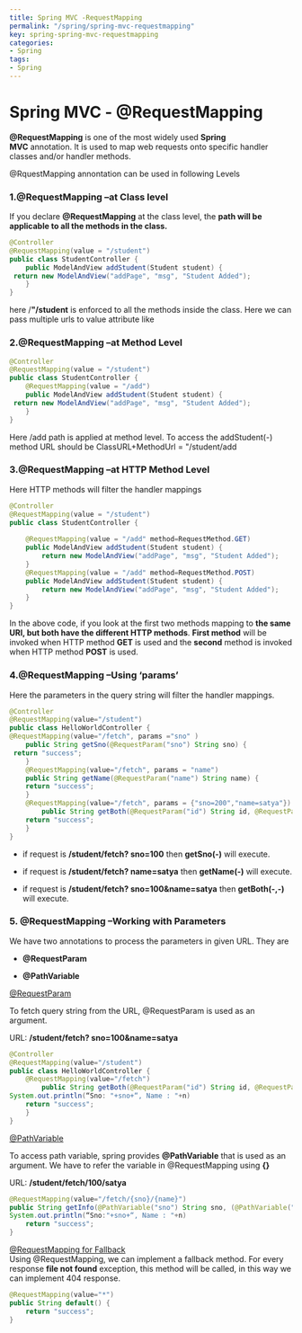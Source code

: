 ```yaml
---
title: Spring MVC -RequestMapping
permalink: "/spring/spring-mvc-requestmapping"
key: spring-spring-mvc-requestmapping
categories:
- Spring
tags:
- Spring
---
```


Spring MVC - @RequestMapping
===============================

**@RequestMapping** is one of the most widely used **Spring
MVC** annotation. It is used to map web requests onto specific handler classes
and/or handler methods.

@RquestMapping annontation can be used in following Levels

### 1.@RequestMapping –at Class level

If you declare **@RequestMapping** at the class level, the **path will be
applicable to all the methods in the class.**
```java
@Controller
@RequestMapping(value = "/student")
public class StudentController {
	public ModelAndView addStudent(Student student) {
 return new ModelAndView("addPage", "msg", "Student Added");
	}
}
```
here /**"/student** is enforced to all the methods inside the class. Here we can
pass multiple urls to value attribute like



### 2.@RequestMapping –at Method Level
```java
@Controller
@RequestMapping(value = "/student")
public class StudentController {
	@RequestMapping(value = "/add")
	public ModelAndView addStudent(Student student) {
 return new ModelAndView("addPage", "msg", "Student Added");
	}
}
```
Here /add path is applied at method level. To access the addStudent(-) method
URL should be ClassURL+MethodUrl = "/student/add



### 3.@RequestMapping –at HTTP Method Level

Here HTTP methods will filter the handler mappings
```java
@Controller
@RequestMapping(value = "/student")
public class StudentController {
    
    @RequestMapping(value = "/add" method=RequestMethod.GET)
    public ModelAndView addStudent(Student student) {        
        return new ModelAndView("addPage", "msg", "Student Added");        
    }
    @RequestMapping(value = "/add" method=RequestMethod.POST)
    public ModelAndView addStudent(Student student) {        
        return new ModelAndView("addPage", "msg", "Student Added");        
    }    
}
```
In the above code, if you look at the first two methods mapping to **the same
URI, but both have the different HTTP methods**. **First method** will be
invoked when HTTP method **GET** is used and the **second** method is invoked
when HTTP method **POST** is used. 



### 4.@RequestMapping –Using ‘params’

Here the parameters in the query string will filter the handler mappings.
```java
@Controller
@RequestMapping(value="/student")
public class HelloWorldController {
@RequestMapping(value="/fetch", params ="sno" )
	public String getSno(@RequestParam("sno") String sno) {
 return "success";
	}
	@RequestMapping(value="/fetch", params = "name")
	public String getName(@RequestParam("name") String name) {
 	return "success";
	}
	@RequestMapping(value="/fetch", params = {"sno=200","name=satya"})
    	public String getBoth(@RequestParam("id") String id, @RequestParam("name") String n) {
 	return "success";
	}
}
```

-   if request is **/student/fetch? sno=100** then **getSno(-)** will execute.

-   if request is **/student/fetch? name=satya** then **getName(-)** will
    execute.

-   if request is **/student/fetch? sno=100&name=satya** then **getBoth(-,-)**
    will execute.



### 5. @RequestMapping –Working with Parameters

We have two annotations to process the parameters in given URL. They are

-   **@RequestParam**

-   **@PathVariable**



<u>@RequestParam</u>

To fetch query string from the URL, @RequestParam is used as an argument.

URL: **/student/fetch? sno=100&name=satya**
```java
@Controller
@RequestMapping(value="/student")
public class HelloWorldController {
	@RequestMapping(value="/fetch")
    	public String getBoth(@RequestParam("id") String id, @RequestParam("name") String n) {
System.out.println(“Sno: "+sno+“, Name : "+n)
 	return "success";
	}
}
```


<u>@PathVariable</u>

To access path variable, spring provides **@PathVariable** that is used as an
argument. We have to refer the variable in @RequestMapping using **{}**

URL: **/student/fetch/100/satya**
```java
@RequestMapping(value="/fetch/{sno}/{name}")
public String getInfo(@PathVariable("sno") String sno, (@PathVariable("sno") String n ) {
System.out.println(“Sno:"+sno+“, Name : "+n)
   	return "success";
}
```


<u>@RequestMapping for Fallback</u>  
Using @RequestMapping, we can implement a fallback method. For every
response **file not found** exception, this method will be called, in this way
we can implement 404 response.
```java
@RequestMapping(value="*")
public String default() {
    return "success";
}
```

